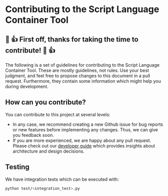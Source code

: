 # Contributing to the Script Language Container Tool

## :tada: :+1: First off, thanks for taking the time to contribute! :tada: :+1:

The following is a set of guidelines for contributing to the Script Language Container Tool.
These are mostly guidelines, not rules. Use your best judgment, and feel free
to propose changes to this document in a pull request.
Furthermore, they contain some information which might help you during development.

## How can you contribute?

You can contribute to this project at several levels:
- In any case, we recommend creating a new Github issue for bug reports or new features before implementing any changes. Thus, we can give you feedback soon.
- If you are more experienced, we are happy about any pull request. Please check out our [developer guide](doc/developer_guide/developer_guide.rst) which provides insights about architecture and design decisions.

## Testing

We have integration tests which can be executed with:
```bash
python test/<integration_test>.py
```
